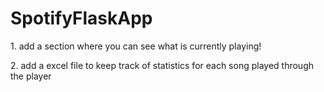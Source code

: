 # SpotifyFlaskApp


<p>1. add a section where you can see what is currently playing!</p>
<p>2. add a excel file to keep track of statistics for each song played through the player</p>
